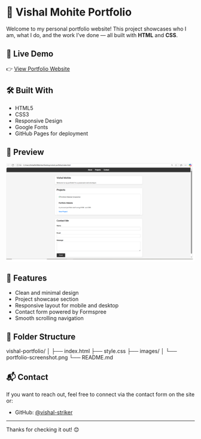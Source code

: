 # 💼 Vishal Mohite Portfolio

Welcome to my personal portfolio website! This project showcases who I am, what I do, and the work I’ve done — all built with **HTML** and **CSS**.

## 🔗 Live Demo

👉 [View Portfolio Website](https://vishal-striker.github.io/vishal-portfolio/)

## 🛠️ Built With

- HTML5
- CSS3
- Responsive Design
- Google Fonts
- GitHub Pages for deployment

## 📸 Preview

![Screenshot](images/portfolio-screenshot.png)

## 🚀 Features

- Clean and minimal design
- Project showcase section
- Responsive layout for mobile and desktop
- Contact form powered by Formspree
- Smooth scrolling navigation

## 📂 Folder Structure


vishal-portfolio/
│
├── index.html
├── style.css
├── images/
│ └── portfolio-screenshot.png
└── README.md

## 📬 Contact

If you want to reach out, feel free to connect via the contact form on the site or:

- GitHub: [@vishal-striker](https://github.com/vishal-striker)

---

Thanks for checking it out! 😊
